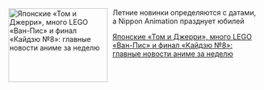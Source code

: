 <!--2025-06-07 11:45:48-->
<div class="yb">
  <div class="rss kino_kino"><a href="https://www.kino-teatr.ru/kino/news/y2025/6-7/37940/" title="Японские «Том и Джерри», много LEGO «Ван-Пис» и финал «Кайдзю №8»: главные новости аниме за неделю"><img src="https://www.kino-teatr.ru/news/0/4/37940/poster.jpg" width="196" height="147" align="left" hspace="5" style="margin: 0px 10px 0px 5px" alt="Японские «Том и Джерри», много LEGO «Ван-Пис» и финал «Кайдзю №8»: главные новости аниме за неделю"/></a>Летние новинки определяются с датами, а Nippon Animation празднует юбилей <p class="titl"><a href="https://www.kino-teatr.ru/kino/news/y2025/6-7/37940/">Японские «Том и Джерри», много LEGO «Ван-Пис» и финал «Кайдзю №8»: главные новости аниме за неделю</a></p></div>
</div>
